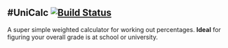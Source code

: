 #UniCalc [![Build Status](https://travis-ci.org/bmullan91/unicalc.svg?branch=master)](https://travis-ci.org/bmullan91/unicalc)
---
A super simple weighted calculator for working out percentages. __Ideal__ for figuring your overall grade is at school or university.